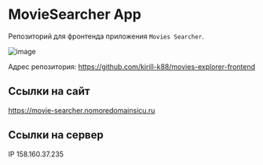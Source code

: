 # MovieSearcher App

Репозиторий для фронтенда приложения `Movies Searcher`.

![image](https://github.com/kirill-k88/movies-explorer-frontend/assets/100775872/12c56524-31db-4a5c-9151-b05d9d2a2b72)

Адрес репозитория: https://github.com/kirill-k88/movies-explorer-frontend

## Ссылки на сайт

https://movie-searcher.nomoredomainsicu.ru

## Ссылки на сервер

IP 158.160.37.235
